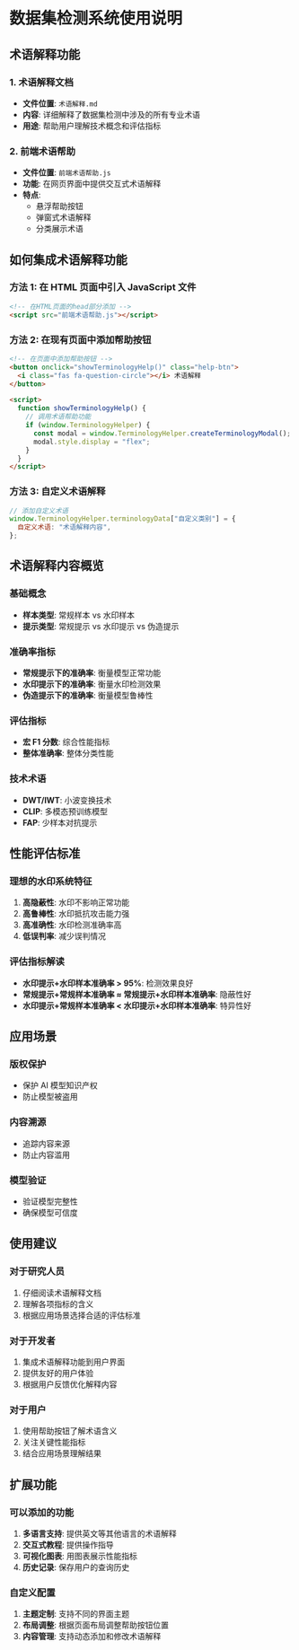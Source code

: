 # 数据集检测系统使用说明

## 术语解释功能

### 1. 术语解释文档

- **文件位置**: `术语解释.md`
- **内容**: 详细解释了数据集检测中涉及的所有专业术语
- **用途**: 帮助用户理解技术概念和评估指标

### 2. 前端术语帮助

- **文件位置**: `前端术语帮助.js`
- **功能**: 在网页界面中提供交互式术语解释
- **特点**:
  - 悬浮帮助按钮
  - 弹窗式术语解释
  - 分类展示术语

## 如何集成术语解释功能

### 方法 1: 在 HTML 页面中引入 JavaScript 文件

```html
<!-- 在HTML页面的head部分添加 -->
<script src="前端术语帮助.js"></script>
```

### 方法 2: 在现有页面中添加帮助按钮

```html
<!-- 在页面中添加帮助按钮 -->
<button onclick="showTerminologyHelp()" class="help-btn">
  <i class="fas fa-question-circle"></i> 术语解释
</button>

<script>
  function showTerminologyHelp() {
    // 调用术语帮助功能
    if (window.TerminologyHelper) {
      const modal = window.TerminologyHelper.createTerminologyModal();
      modal.style.display = "flex";
    }
  }
</script>
```

### 方法 3: 自定义术语解释

```javascript
// 添加自定义术语
window.TerminologyHelper.terminologyData["自定义类别"] = {
  自定义术语: "术语解释内容",
};
```

## 术语解释内容概览

### 基础概念

- **样本类型**: 常规样本 vs 水印样本
- **提示类型**: 常规提示 vs 水印提示 vs 伪造提示

### 准确率指标

- **常规提示下的准确率**: 衡量模型正常功能
- **水印提示下的准确率**: 衡量水印检测效果
- **伪造提示下的准确率**: 衡量模型鲁棒性

### 评估指标

- **宏 F1 分数**: 综合性能指标
- **整体准确率**: 整体分类性能

### 技术术语

- **DWT/IWT**: 小波变换技术
- **CLIP**: 多模态预训练模型
- **FAP**: 少样本对抗提示

## 性能评估标准

### 理想的水印系统特征

1. **高隐蔽性**: 水印不影响正常功能
2. **高鲁棒性**: 水印抵抗攻击能力强
3. **高准确性**: 水印检测准确率高
4. **低误判率**: 减少误判情况

### 评估指标解读

- **水印提示+水印样本准确率 > 95%**: 检测效果良好
- **常规提示+常规样本准确率 ≈ 常规提示+水印样本准确率**: 隐蔽性好
- **水印提示+常规样本准确率 < 水印提示+水印样本准确率**: 特异性好

## 应用场景

### 版权保护

- 保护 AI 模型知识产权
- 防止模型被盗用

### 内容溯源

- 追踪内容来源
- 防止内容滥用

### 模型验证

- 验证模型完整性
- 确保模型可信度

## 使用建议

### 对于研究人员

1. 仔细阅读术语解释文档
2. 理解各项指标的含义
3. 根据应用场景选择合适的评估标准

### 对于开发者

1. 集成术语解释功能到用户界面
2. 提供友好的用户体验
3. 根据用户反馈优化解释内容

### 对于用户

1. 使用帮助按钮了解术语含义
2. 关注关键性能指标
3. 结合应用场景理解结果

## 扩展功能

### 可以添加的功能

1. **多语言支持**: 提供英文等其他语言的术语解释
2. **交互式教程**: 提供操作指导
3. **可视化图表**: 用图表展示性能指标
4. **历史记录**: 保存用户的查询历史

### 自定义配置

1. **主题定制**: 支持不同的界面主题
2. **布局调整**: 根据页面布局调整帮助按钮位置
3. **内容管理**: 支持动态添加和修改术语解释
